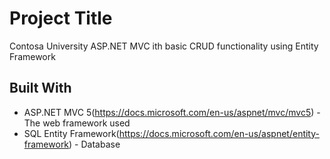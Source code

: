 # Project Title

Contosa University ASP.NET MVC ith basic CRUD functionality using Entity Framework

## Built With

* ASP.NET MVC 5(https://docs.microsoft.com/en-us/aspnet/mvc/mvc5) - The web framework used
* SQL Entity Framework(https://docs.microsoft.com/en-us/aspnet/entity-framework) - Database 





